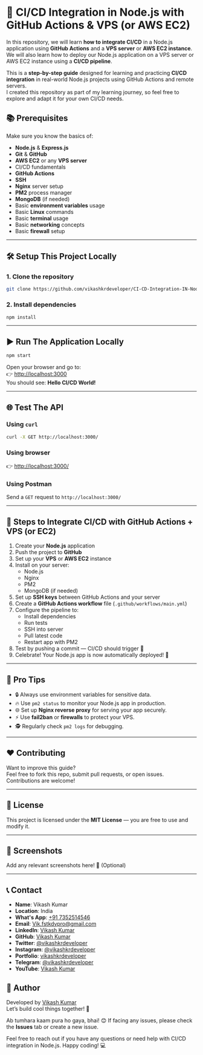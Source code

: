 # 🚀 CI/CD Integration in Node.js with GitHub Actions & VPS (or AWS EC2)

In this repository, we will learn **how to integrate CI/CD** in a Node.js application using **GitHub Actions** and a **VPS server** or **AWS EC2 instance**.  
We will also learn how to deploy our Node.js application on a VPS server or AWS EC2 instance using a **CI/CD pipeline**.

This is a **step-by-step guide** designed for learning and practicing **CI/CD integration** in real-world Node.js projects using GitHub Actions and remote servers.  
I created this repository as part of my learning journey, so feel free to explore and adapt it for your own CI/CD needs.

## 📚 Prerequisites

Make sure you know the basics of:

- **Node.js** & **Express.js**
- **Git** & **GitHub**
- **AWS EC2** or any **VPS server**
- CI/CD fundamentals
- **GitHub Actions**
- **SSH**
- **Nginx** server setup
- **PM2** process manager
- **MongoDB** (if needed)
- Basic **environment variables** usage
- Basic **Linux** commands
- Basic **terminal** usage
- Basic **networking** concepts
- Basic **firewall** setup

---

## 🛠️ Setup This Project Locally

### 1. Clone the repository

```bash
git clone https://github.com/vikashkrdeveloper/CI-CD-Integration-IN-NodeJS.git && cd CI-CD-Integration-IN-NodeJS
```

### 2. Install dependencies

```bash
npm install
```

---

## ▶️ Run The Application Locally

```bash
npm start
```

Open your browser and go to:  
👉 [http://localhost:3000](http://localhost:3000)  
You should see: **Hello CI/CD World!**

---

## 🌐 Test The API

### Using `curl`

```bash
curl -X GET http://localhost:3000/
```

### Using browser

👉 [http://localhost:3000/](http://localhost:3000/)

### Using Postman

Send a `GET` request to `http://localhost:3000/`

---

## 🚀 Steps to Integrate CI/CD with GitHub Actions + VPS (or EC2)

1. Create your **Node.js** application
2. Push the project to **GitHub**
3. Set up your **VPS** or **AWS EC2** instance
4. Install on your server:
   - Node.js
   - Nginx
   - PM2
   - MongoDB (if needed)
5. Set up **SSH keys** between GitHub Actions and your server
6. Create a **GitHub Actions workflow** file (`.github/workflows/main.yml`)
7. Configure the pipeline to:
   - Install dependencies
   - Run tests
   - SSH into server
   - Pull latest code
   - Restart app with PM2
8. Test by pushing a commit — CI/CD should trigger 🚀
9. Celebrate! Your Node.js app is now automatically deployed! 🎉

---

## 🏅 Pro Tips

- 🔒 Always use environment variables for sensitive data.
- 🔥 Use `pm2 status` to monitor your Node.js app in production.
- 🌐 Set up **Nginx reverse proxy** for serving your app securely.
- ⚡ Use **fail2ban** or **firewalls** to protect your VPS.
- 🕵️ Regularly check `pm2 logs` for debugging.

---

## ❤️ Contributing

Want to improve this guide?  
Feel free to fork this repo, submit pull requests, or open issues. Contributions are welcome!

---

## 📄 License

This project is licensed under the **MIT License** — you are free to use and modify it.

---

## 📸 Screenshots

Add any relevant screenshots here! 📸 (Optional)

---

## 📞 Contact

- **Name**: Vikash Kumar
- **Location**: India
- **What's App**: [+91 7352514546](https://wa.me/917352514546/?text=Hello%20Vikash%2C%20I%20need%20help%20with%20CI/CD%20integration%20in%20Node.js.)
- **Email**: [Vik.fstkdvpro@gmail.com](mailto:vik.fstkdvpro@gmail.com)
- **LinkedIn**: [Vikash Kumar](https://www.linkedin.com/in/vikashkrdeveloper/)
- **GitHub**: [Vikash Kumar](https://www.github.com/vikashkrdeveloper)
- **Twitter**: [@vikashkrdeveloper](https://twitter.com/vikashfolio)
- **Instagram**: [@vikashkrdeveloper](https://www.instagram.com/vikashkrdeveloper/)
- **Portfolio**: [vikashkrdeveloper](https://vikashkrdeveloper.vercel.app/)
- **Telegram**: [@vikashkrdeveloper](https://t.me/vikashkrdeveloper)
- **YouTube**: [Vikash Kumar](https://www.youtube.com/@debugyatra)

## 📝 Author

Developed by [Vikash Kumar](https://github.com/vikashkrdeveloper)  
Let’s build cool things together! 🚀

Ab tumhara kaam pura ho gaya, bhai! 😊 If facing any issues, please check the **Issues** tab or create a new issue.

Feel free to reach out if you have any questions or need help with CI/CD integration in Node.js.
Happy coding! 💻
